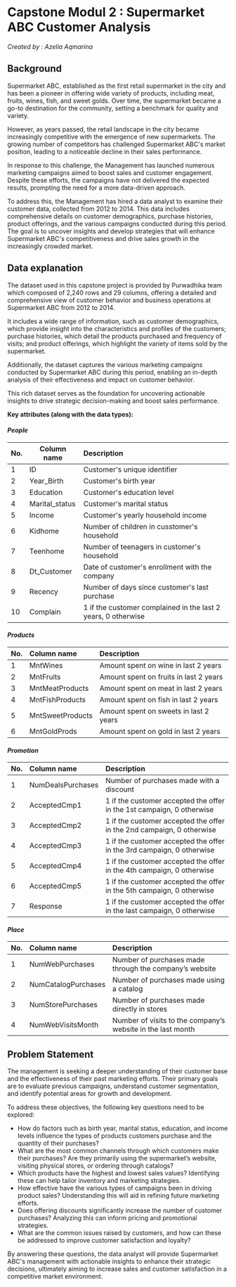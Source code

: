 # **Capstone Modul 2 : Supermarket ABC Customer Analysis**
*Created by : Azelia Aqmarina*



## **Background**
Supermarket ABC, established as the first retail supermarket in the city and has been a pioneer in offering wide variety of products, including meat, fruits, wines, fish, and sweet golds. Over time, the supermarket became a go-to destination for the community, setting a benchmark for quality and variety.

However, as years passed, the retail landscape in the city became increasingly competitive with the emergence of new supermarkets. The growing number of competitors has challenged Supermarket ABC's market position, leading to a noticeable decline in their sales performance.

In response to this challenge, the Management has launched numerous marketing campaigns aimed to boost sales and customer engagement. Despite these efforts, the campaigns have not delivered the expected results, prompting the need for a more data-driven approach.

To address this, the Management has hired a data analyst to examine their customer data, collected from 2012 to 2014. This data includes comprehensive details on customer demographics, purchase histories, product offerings, and the various campaigns conducted during this period. The goal is to uncover insights and develop strategies that will enhance Supermarket ABC's competitiveness and drive sales growth in the increasingly crowded market.


## **Data explanation**
The dataset used in this capstone project is provided by Purwadhika team which composed of 2,240 rows and 29 columns, offering a detailed and comprehensive view of customer behavior and business operations at Supermarket ABC from 2012 to 2014. 

It includes a wide range of information, such as customer demographics, which provide insight into the characteristics and profiles of the customers; purchase histories, which detail the products purchased and frequency of visits; and product offerings, which highlight the variety of items sold by the supermarket. 

Additionally, the dataset captures the various marketing campaigns conducted by Supermarket ABC during this period, enabling an in-depth analysis of their effectiveness and impact on customer behavior. 

This rich dataset serves as the foundation for uncovering actionable insights to drive strategic decision-making and boost sales performance.

**Key attributes (along with the data types):** 

#### ***People***
|No.|Column name| Description|
| --- | --- | :--- |
| 1 | ID | Customer's unique identifier | 
| 2 | Year_Birth | Customer's birth year| 
| 3 | Education | Customer's education level |
| 4 | Marital_status | Customer's marital status | 
| 5 | Income | Customer's yearly household income | 
| 6 | Kidhome | Number of children in cusstomer's household | 
| 7 | Teenhome | Number of teenagers in customer's household | 
| 8 | Dt_Customer | Date of customer's enrollment with the company |
| 9 | Recency | Number of days since customer's last purchase |
| 10 | Complain | 1 if the customer complained in the last 2 years, 0 otherwise |


#### ***Products***
|No.|Column name| Description|
| --- | :--- | :--- |
| 1 | MntWines | Amount spent on wine in last 2 years |
| 2 | MntFruits | Amount spent on fruits in last 2 years|
| 3 | MntMeatProducts | Amount spent on meat in last 2 years |
| 4 | MntFishProducts | Amount spent on fish in last 2 years |
| 5 | MntSweetProducts | Amount spent on sweets in last 2 years |
| 6 | MntGoldProds | Amount spent on gold in last 2 years |


#### ***Promotion***
|No.|Column name| Description|
| --- | :--- | :--- |
| 1 | NumDealsPurchases | Number of purchases made with a discount |
| 2 | AcceptedCmp1 | 1 if the customer accepted the offer in the 1st campaign, 0 otherwise| 
| 3 | AcceptedCmp2 | 1 if the customer accepted the offer in the 2nd campaign, 0 otherwise |
| 4 | AcceptedCmp3 | 1 if the customer accepted the offer in the 3rd campaign, 0 otherwise |
| 5 | AcceptedCmp4 | 1 if the customer accepted the offer in the 4th campaign, 0 otherwise |
| 6 | AcceptedCmp5 | 1 if the customer accepted the offer in the 5th campaign, 0 otherwise |
| 7 | Response | 1 if the customer accepted the offer in the last campaign, 0 otherwise |


#### ***Place***
|No.|Column name| Description|
| --- | :--- | :--- |
| 1 | NumWebPurchases | Number of purchases made through the company’s website |
| 2 | NumCatalogPurchases | Number of purchases made using a catalog |
| 3 | NumStorePurchases | Number of purchases made directly in stores |
| 4 | NumWebVisitsMonth | Number of visits to the company’s website in the last month |


## **Problem Statement** 
The management is seeking a deeper understanding of their customer base and the effectiveness of their past marketing efforts. Their primary goals are to evaluate previous campaigns, understand customer segmentation, and identify potential areas for growth and development. 

To address these objectives, the following key questions need to be explored:

* How do factors such as birth year, marital status, education, and income levels influence the types of products customers purchase and the quantity of their purchases?
* What are the most common channels through which customers make their purchases? Are they primarily using the supermarket’s website, visiting physical stores, or ordering through catalogs?
* Which products have the highest and lowest sales values? Identifying these can help tailor inventory and marketing strategies.
* How effective have the various types of campaigns been in driving product sales? Understanding this will aid in refining future marketing efforts.
* Does offering discounts significantly increase the number of customer purchases? Analyzing this can inform pricing and promotional strategies.
* What are the common issues raised by customers, and how can these be addressed to improve customer satisfaction and loyalty?

By answering these questions, the data analyst will provide Supermarket ABC's management with actionable insights to enhance their strategic decisions, ultimately aiming to increase sales and customer satisfaction in a competitive market environment.


